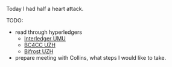 Today I had half a heart attack.

TODO:

- read through hyperledgers
  - [Interledger UMU](https://www.researchgate.net/publication/342255539_An_Interledger_Blockchain_Platform_for_Cross-Border_Management_of_Cybersecurity_Information)
  - [BC4CC UZH]()
  - [Bifrost UZH](https://gitlab.ifi.uzh.ch/scheid/bifrost)
- prepare meeting with Collins, what steps I would like to take.
